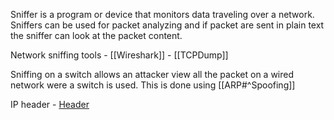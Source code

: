 Sniffer is a program or device that monitors data traveling over a network. Sniffers can be used for packet analyzing and if packet are sent in plain text the sniffer can look at the packet content. 

Network sniffing tools
 	- [[Wireshark]]
	-	[[TCPDump]]

Sniffing on a switch allows an attacker view all the packet on a wired network were a switch is used. This is done using [[ARP#^Spoofing]]

IP header 
	-	[Header](https://www.erg.abdn.ac.uk/users/gorry/course/images/ip-header.gif)